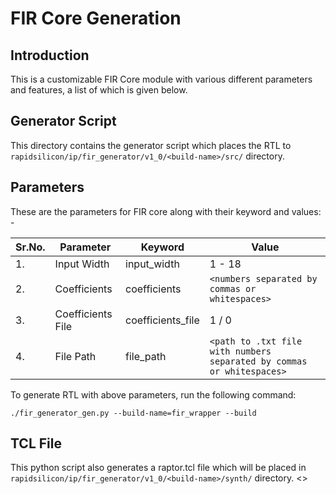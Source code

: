 # FIR Core Generation 
## Introduction

This is a customizable FIR Core module with various different parameters and features, a list of which is given below.

## Generator Script
This directory contains the generator script which places the RTL to `rapidsilicon/ip/fir_generator/v1_0/<build-name>/src/` directory.

## Parameters
These are the parameters for FIR core along with their keyword and values: -

| Sr.No. | Parameter | Keyword | Value |
|--------|-----------|---------|-------|
| 1. | Input Width | input_width | 1 - 18 |
| 2. | Coefficients | coefficients | `<numbers separated by commas or whitespaces>` |
| 3. | Coefficients File | coefficients_file | 1 / 0 |
| 4. | File Path | file_path | `<path to .txt file with numbers separated by commas or whitespaces>` |


To generate RTL with above parameters, run the following command:
```
./fir_generator_gen.py --build-name=fir_wrapper --build
```

## TCL File

This python script also generates a raptor.tcl file which will be placed in `rapidsilicon/ip/fir_generator/v1_0/<build-name>/synth/` directory.
<>